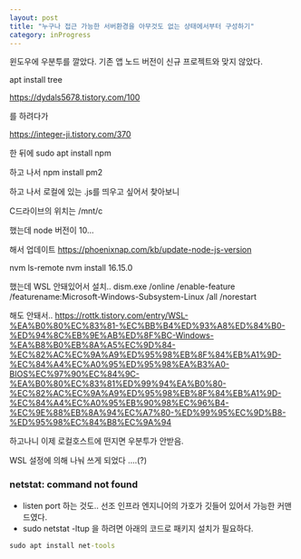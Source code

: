 ```yaml
---
layout: post
title: "누구나 접근 가능한 서버환경을 아무것도 없는 상태에서부터 구성하기"
category: inProgress
---
```


윈도우에 우분투를 깔았다.
기존 앱 노드 버전이 신규 프로젝트와 맞지 않았다.


apt install tree


https://dydals5678.tistory.com/100

를 하려다가

https://integer-ji.tistory.com/370

한 뒤에 sudo apt install npm

하고 나서 npm install pm2

하고 나서 로컬에 있는 .js를 띄우고 싶어서 찾아보니

C드라이브의 위치는 /mnt/c

했는데 node 버전이 10...

해서 업데이트
https://phoenixnap.com/kb/update-node-js-version

nvm ls-remote
nvm install 16.15.0

했는데 WSL 안돼있어서 설치..
dism.exe /online /enable-feature /featurename:Microsoft-Windows-Subsystem-Linux /all /norestart

해도 안돼서..
https://rottk.tistory.com/entry/WSL-%EA%B0%80%EC%83%81-%EC%BB%B4%ED%93%A8%ED%84%B0-%ED%94%8C%EB%9E%AB%ED%8F%BC-Windows-%EA%B8%B0%EB%8A%A5%EC%9D%84-%EC%82%AC%EC%9A%A9%ED%95%98%EB%8F%84%EB%A1%9D-%EC%84%A4%EC%A0%95%ED%95%98%EA%B3%A0-BIOS%EC%97%90%EC%84%9C-%EA%B0%80%EC%83%81%ED%99%94%EA%B0%80-%EC%82%AC%EC%9A%A9%ED%95%98%EB%8F%84%EB%A1%9D-%EC%84%A4%EC%A0%95%EB%90%98%EC%96%B4-%EC%9E%88%EB%8A%94%EC%A7%80-%ED%99%95%EC%9D%B8-%ED%95%98%EC%84%B8%EC%9A%94



하고나니 이제 로컬호스트에 떤지면 우분투가 안받음.

WSL 설정에 의해 나눠 쓰게 되었다 ....(?)


### netstat: command not found
- listen port 하는 것도.. 선조 인프라 엔지니어의 가호가 깃들어 있어서 가능한 커맨드였다.
- sudo netstat -ltup 을 하려면 아래의 코드로 패키지 설치가 필요하다.

```cmd
sudo apt install net-tools
```

